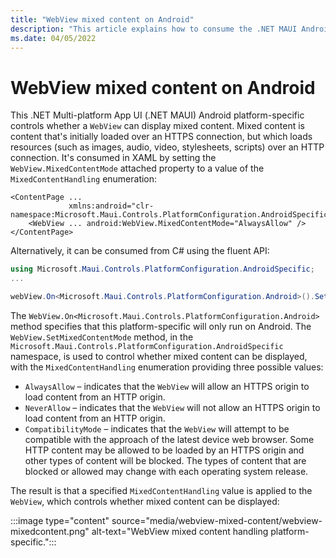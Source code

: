 ```yaml
---
title: "WebView mixed content on Android"
description: "This article explains how to consume the .NET MAUI Android platform-specific that displays mixed content in a WebView."
ms.date: 04/05/2022
---
```


# WebView mixed content on Android

This .NET Multi-platform App UI (.NET MAUI) Android platform-specific controls whether a `WebView` can display mixed content. Mixed content is content that's initially loaded over an HTTPS connection, but which loads resources (such as images, audio, video, stylesheets, scripts) over an HTTP connection. It's consumed in XAML by setting the `WebView.MixedContentMode` attached property to a value of the `MixedContentHandling` enumeration:

```xaml
<ContentPage ...
             xmlns:android="clr-namespace:Microsoft.Maui.Controls.PlatformConfiguration.AndroidSpecific;assembly=Microsoft.Maui.Controls">
    <WebView ... android:WebView.MixedContentMode="AlwaysAllow" />
</ContentPage>
```

Alternatively, it can be consumed from C# using the fluent API:

```csharp
using Microsoft.Maui.Controls.PlatformConfiguration.AndroidSpecific;
...

webView.On<Microsoft.Maui.Controls.PlatformConfiguration.Android>().SetMixedContentMode(MixedContentHandling.AlwaysAllow);
```

The `WebView.On<Microsoft.Maui.Controls.PlatformConfiguration.Android>` method specifies that this platform-specific will only run on Android. The `WebView.SetMixedContentMode` method, in the `Microsoft.Maui.Controls.PlatformConfiguration.AndroidSpecific` namespace, is used to control whether mixed content can be displayed, with the `MixedContentHandling` enumeration providing three possible values:

- `AlwaysAllow` – indicates that the `WebView` will allow an HTTPS origin to load content from an HTTP origin.
- `NeverAllow` – indicates that the `WebView` will not allow an HTTPS origin to load content from an HTTP origin.
- `CompatibilityMode` – indicates that the `WebView` will attempt to be compatible with the approach of the latest device web browser. Some HTTP content may be allowed to be loaded by an HTTPS origin and other types of content will be blocked. The types of content that are blocked or allowed may change with each operating system release.

The result is that a specified `MixedContentHandling` value is applied to the `WebView`, which controls whether mixed content can be displayed:

:::image type="content" source="media/webview-mixed-content/webview-mixedcontent.png" alt-text="WebView mixed content handling platform-specific.":::
